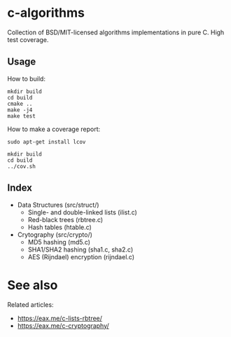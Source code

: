 # c-algorithms

Collection of BSD/MIT-licensed algorithms implementations in pure C. High test coverage.

## Usage

How to build:

```
mkdir build
cd build
cmake ..
make -j4
make test
```

How to make a coverage report:

```
sudo apt-get install lcov

mkdir build
cd build
../cov.sh
```

## Index

* Data Structures (src/struct/)
	* Single- and double-linked lists (ilist.c)
	* Red-black trees (rbtree.c)
	* Hash tables (htable.c)
* Crytography (src/crypto/)
	* MD5 hashing (md5.c)
	* SHA1/SHA2 hashing (sha1.c, sha2.c)
	* AES (Rijndael) encryption (rijndael.c)

# See also

Related articles:

* https://eax.me/c-lists-rbtree/
* https://eax.me/c-cryptography/
